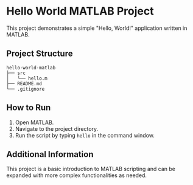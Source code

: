 # Hello World MATLAB Project

This project demonstrates a simple "Hello, World!" application written in MATLAB.

## Project Structure

```
hello-world-matlab
├── src
│   └── hello.m
├── README.md
└── .gitignore
```

## How to Run

1. Open MATLAB.
2. Navigate to the project directory.
3. Run the script by typing `hello` in the command window.

## Additional Information

This project is a basic introduction to MATLAB scripting and can be expanded with more complex functionalities as needed.